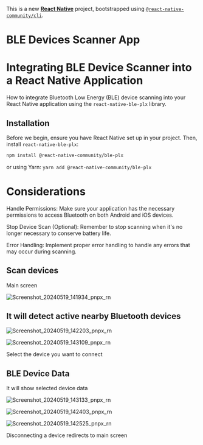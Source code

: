 This is a new [**React Native**](https://reactnative.dev) project, bootstrapped using [`@react-native-community/cli`](https://github.com/react-native-community/cli).

# BLE Devices Scanner App

# Integrating BLE Device Scanner into a React Native Application

How to integrate Bluetooth Low Energy (BLE) device scanning into your React Native application using the `react-native-ble-plx` library.

## Installation

Before we begin, ensure you have React Native set up in your project. Then, install `react-native-ble-plx`:

```bash
npm install @react-native-community/ble-plx
```

or using Yarn: `yarn add @react-native-community/ble-plx`

# Considerations

Handle Permissions:
Make sure your application has the necessary permissions to access Bluetooth on both Android and iOS devices.

Stop Device Scan (Optional):
Remember to stop scanning when it's no longer necessary to conserve battery life.

Error Handling: 
Implement proper error handling to handle any errors that may occur during scanning.

## Scan devices

Main screen

![Screenshot_20240519_141934_pnpx_rn](https://github.com/prog-ops/ble_scanner_mobile_app/assets/59245989/dd85dae6-4035-476c-86b1-fa198616a9a2)


## It will detect active nearby Bluetooth devices

![Screenshot_20240519_142203_pnpx_rn](https://github.com/prog-ops/ble_scanner_mobile_app/assets/59245989/0703a1b5-dca2-4d33-a38d-2a691c60fdf2)

![Screenshot_20240519_143109_pnpx_rn](https://github.com/prog-ops/ble_scanner_mobile_app/assets/59245989/0b15618a-5bd1-4a09-a79a-0f029ba3cad4)

Select the device you want to connect


## BLE Device Data

It will show selected device data

![Screenshot_20240519_143133_pnpx_rn](https://github.com/prog-ops/ble_scanner_mobile_app/assets/59245989/9a451f7a-64bd-4b20-ada6-780bf43d9030)

![Screenshot_20240519_142403_pnpx_rn](https://github.com/prog-ops/ble_scanner_mobile_app/assets/59245989/5766f8d0-a217-43b0-aea2-ccfc328aa0c4)

![Screenshot_20240519_142525_pnpx_rn](https://github.com/prog-ops/ble_scanner_mobile_app/assets/59245989/4135046e-952a-46a0-8678-bd081997d593)


Disconnecting a device redirects to main screen
